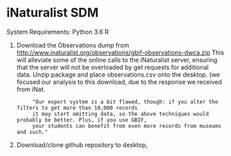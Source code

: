 # iNaturalist SDM 

System Requirements:
    Python 3.6
    R 
    

1. Download the Observations dump from http://www.inaturalist.org/observations/gbif-observations-dwca.zip This will alleviate some of the online calls to the iNaturalist server, ensuring that the server will not be overloaded by get requests for additional data. Unzip package and place observations.csv onto the desktop. (we focused our analysis to this download, due to the response we received from iNat. 
            
            "Our export system is a bit flawed, though: if you alter the filters to get more than 10,000 records
            it may start omitting data, so the above techniques would probably be better. Plus, if you use GBIF, 
            your students can benefit from even more records from museums and such."

2. Download/clone github repository to desktop, 
